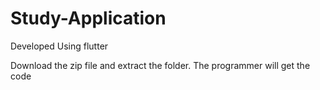 # Study-Application
Developed Using flutter

Download the zip file and extract the folder. The programmer will get the code
